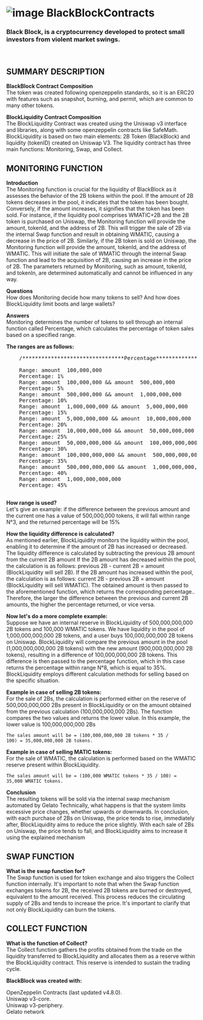 # ![image](https://github.com/BlackBlockOfficial/BlackBlockContract/assets/136055194/8b0c8ba7-77df-4e62-94b9-0eda252da786) BlackBlockContracts
<h3>Black Block, is a cryptocurrency developed to protect small investors from violent market swings.</h3>
<br>
<h2>SUMMARY DESCRIPTION</h2>

<strong>BlackBlock Contract Composition</strong><br>
The token was created following openzeppelin standards, so it is an ERC20 with features such as snapshot, burning, and permit, which are common to many other tokens.

<strong>BlockLiquidity Contract Composition</strong><br>
The BlockLiquidity Contract was created using the Uniswap v3 interface and libraries, along with some openzeppelin contracts like SafeMath. BlockLiquidity is based on two main elements: 2B Token (BlackBlock) and liquidity (tokenID) created on Uniswap V3. The liquidity contract has three main functions: Monitoring, Swap, and Collect.

<h2>MONITORING FUNCTION</h2>

<strong>Introduction</strong><br>
The Monitoring function is crucial for the liquidity of BlackBlock as it assesses the behavior of the 2B tokens within the pool. If the amount of 2B tokens decreases in the pool, it indicates that the token has been bought. Conversely, if the amount increases, it signifies that the token has been sold. For instance, if the liquidity pool comprises WMATIC+2B and the 2B token is purchased on Uniswap, the Monitoring function will provide the amount, tokenId, and the address of 2B. This will trigger the sale of 2B via the internal Swap function and result in obtaining WMATIC, causing a decrease in the price of 2B. Similarly, if the 2B token is sold on Uniswap, the Monitoring function will provide the amount, tokenId, and the address of WMATIC. This will initiate the sale of WMATIC through the internal Swap function and lead to the acquisition of 2B, causing an increase in the price of 2B. The parameters returned by Monitoring, such as amount, tokenId, and tokenIn, are determined automatically and cannot be influenced in any way.

<strong>Questions</strong><br>
How does Monitoring decide how many tokens to sell?
And how does BlockLiquidity limit boots and large wallets?

<strong>Answers</strong><br>
Monitoring determines the number of tokens to sell through an internal function called Percentage, which calculates the percentage of token sales based on a specified range.

<strong>The ranges are as follows:</strong>
<pre>
    /********************************Percentage*********************************/

    Range: amount  100,000,000
    Percentage: 1%
    Range: amount  100,000,000 && amount  500,000,000
    Percentage: 5%
    Range: amount  500,000,000 && amount  1,000,000,000
    Percentage: 10%
    Range: amount  1,000,000,000 && amount  5,000,000,000
    Percentage: 15%
    Range: amount  5,000,000,000 && amount  10,000,000,000
    Percentage: 20%
    Range: amount  10,000,000,000 && amount  50,000,000,000
    Percentage: 25%
    Range: amount  50,000,000,000 && amount  100,000,000,000
    Percentage: 30%
    Range: amount  100,000,000,000 && amount  500,000,000,000
    Percentage: 35%
    Range: amount  500,000,000,000 && amount  1,000,000,000,000
    Percentage: 40%
    Range: amount  1,000,000,000,000
    Percentage: 45%
    
</pre>

<strong>How range is used?</strong><br>
Let's give an example: if the difference between the previous amount and the current one has a value of 500,000,000 tokens, it will fall within range N°3, and the returned percentage will be 15%

<strong>How the liquidity difference is calculated?</strong><br>
As mentioned earlier, BlockLiquidity monitors the liquidity within the pool, enabling it to determine if the amount of 2B has increased or decreased.
The liquidity difference is calculated by subtracting the previous 2B amount from the current 2B amount
If the 2B amount has decreased within the pool, the calculation is as follows: previous 2B - current 2B = amount (BlockLiquidity will sell 2B).
If the 2B amount has increased within the pool, the calculation is as follows: current 2B - previous 2B = amount (BlockLiquidity will sell WMATIC).
The obtained amount is then passed to the aforementioned function, which returns the corresponding percentage..
Therefore, the larger the difference between the previous and current 2B amounts, the higher the percentage returned, or vice versa.

<strong>Now let's do a more complete example:</strong><br>
Suppose we have an internal reserve in BlockLiquidity of 500,000,000,000 2B tokens and 100,000 WMATIC tokens.
We have liquidity in the pool of 1,000,000,000,000 2B tokens, and a user buys 100,000,000,000 2B tokens on Uniswap.
BlockLiquidity will compare the previous amount in the pool (1,000,000,000,000 2B tokens) with the new amount (900,000,000,000 2B tokens), resulting in a difference of 100,000,000,000 2B tokens.
This difference is then passed to the percentage function, which in this case returns the percentage within range N°8, which is equal to 35%.
BlockLiquidity employs different calculation methods for selling based on the specific situation.

<strong>Example in case of selling 2B tokens:</strong><br>
For the sale of 2Bs, the calculation is performed either on the reserve of 500,000,000,000 2Bs present in BlockLiquidity or on the amount obtained from the previous calculation (100,000,000,000 2Bs). The function compares the two values and returns the lower value. In this example, the lower value is 100,000,000,000 2Bs

<code>The sales amount will be = (100,000,000,000 2B tokens * 35 / 100) = 35,000,000,000 2B tokens.</code>

<strong>Example in case of selling MATIC tokens:</strong><br>
For the sale of WMATIC, the calculation is performed based on the WMATIC reserve present within BlockLiquidity.

<code>The sales amount will be = (100,000 WMATIC tokens * 35 / 100) = 35,000 WMATIC tokens.</code>

<strong>Conclusion</strong><br>
The resulting tokens will be sold via the internal swap mechanism automated by Gelato
Technically, what happens is that the system limits excessive price changes, whether upwards or downwards.
In conclusion, with each purchase of 2Bs on Uniswap, the price tends to rise, immediately after, BlockLiquidity aims to reduce the price slightly. With each sale of 2Bs on Uniswap, the price tends to fall, and BlockLiquidity aims to increase it using the explained mechanism

<h2>SWAP FUNCTION</h2>

<strong>What is the swap function for?</strong><br>
The Swap function is used for token exchange and also triggers the Collect function internally.
It's important to note that when the Swap function exchanges tokens for 2B, the received 2B tokens are burned or destroyed, equivalent to the amount received.
This process reduces the circulating supply of 2Bs and tends to increase the price.
It's important to clarify that not only BlockLiquidity can burn the tokens.

<h2>COLLECT FUNCTION</h2>

<strong>What is the function of Collect?</strong><br>
The Collect function gathers the profits obtained from the trade on the liquidity transferred to BlockLiquidity and allocates them as a reserve within the BlockLiquidity contract.
This reserve is intended to sustain the trading cycle.

<strong>BlackBlock was created with:</strong>

OpenZeppelin Contracts (last updated v4.8.0).
<br>
Uniswap v3-core.
<br>
Uniswap v3-periphery.
<br>
Gelato network

